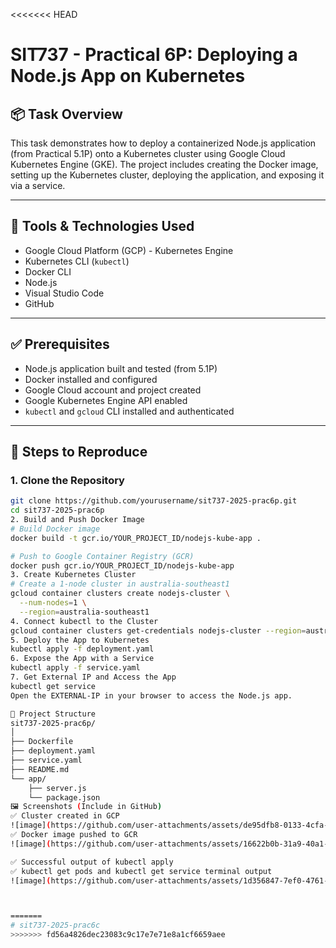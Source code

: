 <<<<<<< HEAD
# SIT737 - Practical 6P: Deploying a Node.js App on Kubernetes

## 📦 Task Overview

This task demonstrates how to deploy a containerized Node.js application (from Practical 5.1P) onto a Kubernetes cluster using Google Cloud Kubernetes Engine (GKE). The project includes creating the Docker image, setting up the Kubernetes cluster, deploying the application, and exposing it via a service.

---

## 🧰 Tools & Technologies Used

- Google Cloud Platform (GCP) - Kubernetes Engine
- Kubernetes CLI (`kubectl`)
- Docker CLI
- Node.js
- Visual Studio Code
- GitHub

---

## ✅ Prerequisites

- Node.js application built and tested (from 5.1P)
- Docker installed and configured
- Google Cloud account and project created
- Google Kubernetes Engine API enabled
- `kubectl` and `gcloud` CLI installed and authenticated

---

## 🚀 Steps to Reproduce

### 1. Clone the Repository

```bash
git clone https://github.com/yourusername/sit737-2025-prac6p.git
cd sit737-2025-prac6p
2. Build and Push Docker Image
# Build Docker image
docker build -t gcr.io/YOUR_PROJECT_ID/nodejs-kube-app .

# Push to Google Container Registry (GCR)
docker push gcr.io/YOUR_PROJECT_ID/nodejs-kube-app
3. Create Kubernetes Cluster
# Create a 1-node cluster in australia-southeast1
gcloud container clusters create nodejs-cluster \
  --num-nodes=1 \
  --region=australia-southeast1
4. Connect kubectl to the Cluster
gcloud container clusters get-credentials nodejs-cluster --region=australia-southeast1
5. Deploy the App to Kubernetes
kubectl apply -f deployment.yaml
6. Expose the App with a Service
kubectl apply -f service.yaml
7. Get External IP and Access the App
kubectl get service
Open the EXTERNAL-IP in your browser to access the Node.js app.

📂 Project Structure
sit737-2025-prac6p/
│
├── Dockerfile
├── deployment.yaml
├── service.yaml
├── README.md
└── app/
    ├── server.js
    └── package.json
🖼 Screenshots (Include in GitHub)
✅ Cluster created in GCP
![image](https://github.com/user-attachments/assets/de95dfb8-0133-4cfa-abcb-7d83cfe97a4a)
✅ Docker image pushed to GCR
![image](https://github.com/user-attachments/assets/16622b0b-31a9-40a1-a8c2-ef56210b418b)

✅ Successful output of kubectl apply
✅ kubectl get pods and kubectl get service terminal output
![image](https://github.com/user-attachments/assets/1d356847-7ef0-4761-9e12-28db9423114b)



=======
# sit737-2025-prac6c
>>>>>>> fd56a4826dec23083c9c17e7e71e8a1cf6659aee
